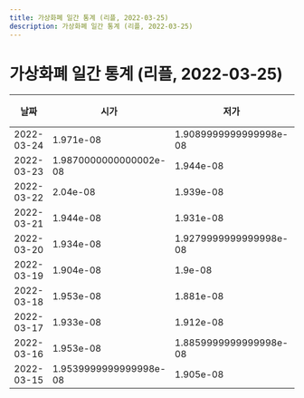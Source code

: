 ```yaml
---
title: 가상화폐 일간 통계 (리플, 2022-03-25)
description: 가상화폐 일간 통계 (리플, 2022-03-25)
---
```


가상화폐 일간 통계 (리플, 2022-03-25)
===

|날짜|시가|저가|고가|종가|비고|
|--|--|--|--|--|--|
|2022-03-24|1.971e-08|1.9089999999999998e-08|1.98e-08|1.9150000000000003e-08|    |
|2022-03-23|1.9870000000000002e-08|1.944e-08|2.015e-08|1.953e-08|    |
|2022-03-22|2.04e-08|1.939e-08|2.069e-08|1.9870000000000002e-08|    |
|2022-03-21|1.944e-08|1.931e-08|2.0659999999999998e-08|2.04e-08|    |
|2022-03-20|1.934e-08|1.9279999999999998e-08|1.964e-08|1.957e-08|    |
|2022-03-19|1.904e-08|1.9e-08|2.002e-08|1.934e-08|    |
|2022-03-18|1.953e-08|1.881e-08|1.973e-08|1.903e-08|    |
|2022-03-17|1.933e-08|1.912e-08|1.9789999999999997e-08|1.9360000000000003e-08|    |
|2022-03-16|1.953e-08|1.8859999999999998e-08|1.974e-08|1.933e-08|    |
|2022-03-15|1.9539999999999998e-08|1.905e-08|1.984e-08|1.953e-08|    |
